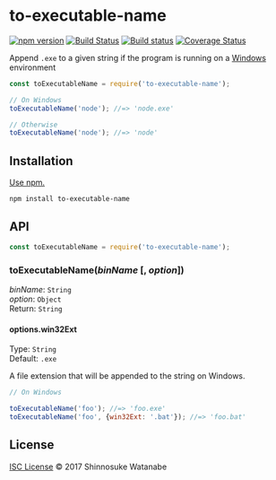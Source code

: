 # to-executable-name

[![npm version](https://img.shields.io/npm/v/to-executable-name.svg)](https://www.npmjs.com/package/to-executable-name)
[![Build Status](https://travis-ci.org/shinnn/to-executable-name.svg?branch=master)](https://travis-ci.org/shinnn/to-executable-name)
[![Build status](https://ci.appveyor.com/api/projects/status/tesr30vmgccrb138/branch/master?svg=true)](https://ci.appveyor.com/project/ShinnosukeWatanabe/to-executable-name/branch/master)
[![Coverage Status](https://img.shields.io/coveralls/shinnn/to-executable-name.svg)](https://coveralls.io/github/shinnn/to-executable-name)

Append `.exe` to a given string if the program is running on a [Windows](http://windows.microsoft.com/) environment

```javascript
const toExecutableName = require('to-executable-name');

// On Windows
toExecutableName('node'); //=> 'node.exe'

// Otherwise
toExecutableName('node'); //=> 'node'
```

## Installation

[Use npm.](https://docs.npmjs.com/cli/install)

```
npm install to-executable-name
```

## API

```javascript
const toExecutableName = require('to-executable-name');
```

### toExecutableName(*binName* [, *option*])

*binName*: `String`  
*option*: `Object`  
Return: `String`

#### options.win32Ext

Type: `String`  
Default: `.exe`

A file extension that will be appended to the string on Windows.

```javascript
// On Windows

toExecutableName('foo'); //=> 'foo.exe'
toExecutableName('foo', {win32Ext: '.bat'}); //=> 'foo.bat'
```

## License

[ISC License](./LICENSE) © 2017 Shinnosuke Watanabe
